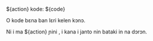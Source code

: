${action} kode: ${code}

O kode bɛna ban lɛri kelen kɔnɔ.

Ni i ma ${action} ɲini , i kana i janto nin bataki in na dɔrɔn.
